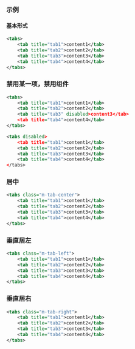 ### 示例
#### 基本形式

<div class="m-example"></div>

```xml
<tabs>
    <tab title="tab1">content1</tab>
    <tab title="tab2">content2</tab>
    <tab title="tab3">content3</tab>
    <tab title="tab4">content4</tab>
</tabs>
```

### 禁用某一项，禁用组件

<div class="m-example"></div>

```xml
<tabs>
    <tab title="tab1">content1</tab>
    <tab title="tab2">content2</tab>
    <tab title="tab3" disabled>content3</tab>
    <tab title="tab4">content4</tab>
</tabs>

<tabs disabled>
    <tab title="tab1">content1</tab>
    <tab title="tab2">content2</tab>
    <tab title="tab3">content3</tab>
    <tab title="tab4">content4</tab>
</tabs>
```

### 居中

<div class="m-example"></div>

```xml
<tabs class="m-tab-center">
    <tab title="tab1">content1</tab>
    <tab title="tab2">content2</tab>
    <tab title="tab3">content3</tab>
    <tab title="tab4">content4</tab>
</tabs>
```

### 垂直居左

<div class="m-example"></div>

```xml
<tabs class="m-tab-left">
    <tab title="tab1">content1</tab>
    <tab title="tab2">content2</tab>
    <tab title="tab3">content3</tab>
    <tab title="tab4">content4</tab>
</tabs>
```

### 垂直居右

<div class="m-example"></div>

```xml
<tabs class="m-tab-right">
    <tab title="tab1">content1</tab>
    <tab title="tab2">content2</tab>
    <tab title="tab3">content3</tab>
    <tab title="tab4">content4</tab>
</tabs>
```
